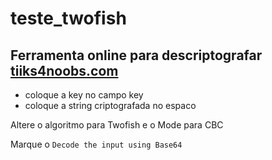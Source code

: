 # teste_twofish

## Ferramenta online para  descriptografar [tiiks4noobs.com](https://www.tools4noobs.com/online_tools/decrypt/)

- coloque a key no campo key 
- coloque a string criptografada no espaco 

Altere o algoritmo para Twofish e o Mode para CBC

Marque o `Decode the input using Base64`
